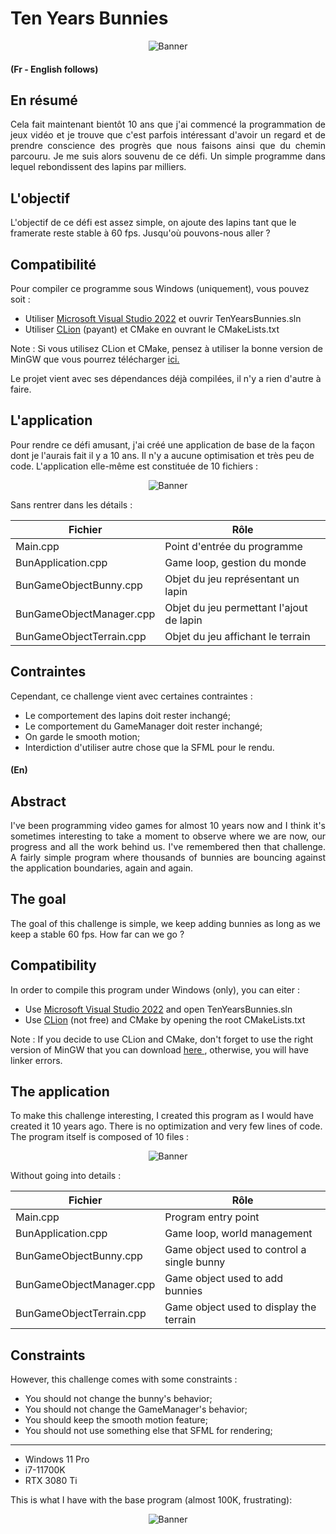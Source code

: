 # Ten Years Bunnies

<p align="center">
  <img src="https://raw.githubusercontent.com/Aredhele/Ten-Years-Bunnies/main/Press/000004_Ten_Years_Bunnies.gif" alt="Banner"/>
</p>

#### (Fr - English follows)
## En résumé
<p style="text-align: justify">
Cela fait maintenant bientôt 10 ans que j'ai commencé la programmation de jeux vidéo et je trouve que c'est
parfois intéressant d'avoir un regard et de prendre conscience des progrès que nous faisons ainsi que du chemin
parcouru. Je me suis alors souvenu de ce défi. Un simple programme dans lequel rebondissent des lapins par 
milliers.
</p>

## L'objectif

L'objectif de ce défi est assez simple, on ajoute des lapins tant que le framerate reste stable à 60 fps.
Jusqu'où pouvons-nous aller ?

## Compatibilité

Pour compiler ce programme sous Windows (uniquement), vous pouvez soit :
* Utiliser <a href="https://visualstudio.microsoft.com/fr/downloads/">Microsoft Visual Studio 2022</a> et ouvrir TenYearsBunnies.sln
* Utiliser <a href="https://www.jetbrains.com/fr-fr/clion/download/">CLion</a> (payant) et CMake en ouvrant le CMakeLists.txt

Note : Si vous utilisez CLion et CMake, pensez à utiliser la bonne version de MinGW que vous pourrez
télécharger 
<a href="https://github.com/brechtsanders/winlibs_mingw/releases/download/13.1.0-16.0.5-11.0.0-msvcrt-r5/winlibs-x86_64-posix-seh-gcc-13.1.0-mingw-w64msvcrt-11.0.0-r5.7z"> 
ici.
</a>

Le projet vient avec ses dépendances déjà compilées, il n'y a rien d'autre à faire.

## L'application

Pour rendre ce défi amusant, j'ai créé une application de base de la façon dont je l'aurais fait il y a 10 ans.
Il n'y a aucune optimisation et très peu de code. L'application elle-même est constituée de 10 fichiers :

<p style="text-align: center">
  <img src="https://raw.githubusercontent.com/Aredhele/Ten-Years-Bunnies/main/Press/000002_Ten_Years_Bunnies.png" alt="Banner"/>
</p>

Sans rentrer dans les détails :

| Fichier                  | Rôle                                     |
|--------------------------|------------------------------------------|
| Main.cpp                 | Point d'entrée du programme              |
| BunApplication.cpp       | Game loop, gestion du monde              |
| BunGameObjectBunny.cpp   | Objet du jeu représentant un lapin       |
| BunGameObjectManager.cpp | Objet du jeu permettant l'ajout de lapin |
| BunGameObjectTerrain.cpp | Objet du jeu affichant le terrain        |

## Contraintes

Cependant, ce challenge vient avec certaines contraintes :
* Le comportement des lapins doit rester inchangé;
* Le comportement du GameManager doit rester inchangé;
* On garde le smooth motion;
* Interdiction d'utiliser autre chose que la SFML pour le rendu.

#### (En)
## Abstract
<p style="text-align: justify">
I've been programming video games for almost 10 years now and I think it's sometimes interesting to take a
moment to observe where we are now, our progress and all the work behind us. I've remembered then that challenge.
A fairly simple program where thousands of bunnies are bouncing against the application boundaries, 
again and again.
</p>

## The goal

The goal of this challenge is simple, we keep adding bunnies as long as we keep a stable 60 fps.
How far can we go ?

## Compatibility

In order to compile this program under Windows (only), you can eiter :
* Use <a href="https://visualstudio.microsoft.com/fr/downloads/">Microsoft Visual Studio 2022</a> and open TenYearsBunnies.sln
* Use <a href="https://www.jetbrains.com/fr-fr/clion/download/">CLion</a> (not free) and CMake by opening the root CMakeLists.txt

Note : If you decide to use CLion and CMake, don't forget to use the right version of MinGW that you can download
<a href="https://github.com/brechtsanders/winlibs_mingw/releases/download/13.1.0-16.0.5-11.0.0-msvcrt-r5/winlibs-x86_64-posix-seh-gcc-13.1.0-mingw-w64msvcrt-11.0.0-r5.7z">
here
</a>
, otherwise, you will have linker errors.

## The application

To make this challenge interesting, I created this program as I would have created it 10 years ago.
There is no optimization and very few lines of code. The program itself is composed of 10 files :

<p style="text-align: center">
  <img src="https://raw.githubusercontent.com/Aredhele/Ten-Years-Bunnies/main/Press/000002_Ten_Years_Bunnies.png" alt="Banner"/>
</p>

Without going into details :

| Fichier                  | Rôle                                       |
|--------------------------|--------------------------------------------|
| Main.cpp                 | Program entry point                        |
| BunApplication.cpp       | Game loop, world management                |
| BunGameObjectBunny.cpp   | Game object used to control a single bunny |
| BunGameObjectManager.cpp | Game object used to add bunnies            |
| BunGameObjectTerrain.cpp | Game object used to display the terrain    |

## Constraints

However, this challenge comes with some constraints :
* You should not change the bunny's behavior;
* You should not change the GameManager's behavior;
* You should keep the smooth motion feature;
* You should not use something else that SFML for rendering;

---
* Windows 11 Pro
* i7-11700K
* RTX 3080 Ti

This is what I have with the base program (almost 100K, frustrating): 

<p style="text-align: center">
  <img src="https://raw.githubusercontent.com/Aredhele/Ten-Years-Bunnies/main/Press/000003_Ten_Years_Bunnies.png" alt="Banner"/>
</p>
